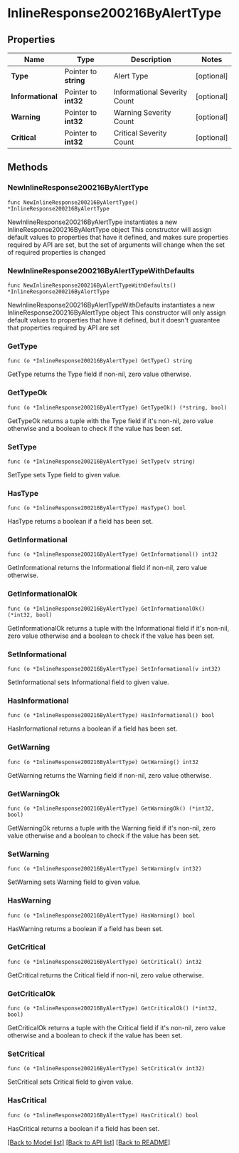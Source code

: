 # InlineResponse200216ByAlertType

## Properties

Name | Type | Description | Notes
------------ | ------------- | ------------- | -------------
**Type** | Pointer to **string** | Alert Type | [optional] 
**Informational** | Pointer to **int32** | Informational Severity Count | [optional] 
**Warning** | Pointer to **int32** | Warning Severity Count | [optional] 
**Critical** | Pointer to **int32** | Critical Severity Count | [optional] 

## Methods

### NewInlineResponse200216ByAlertType

`func NewInlineResponse200216ByAlertType() *InlineResponse200216ByAlertType`

NewInlineResponse200216ByAlertType instantiates a new InlineResponse200216ByAlertType object
This constructor will assign default values to properties that have it defined,
and makes sure properties required by API are set, but the set of arguments
will change when the set of required properties is changed

### NewInlineResponse200216ByAlertTypeWithDefaults

`func NewInlineResponse200216ByAlertTypeWithDefaults() *InlineResponse200216ByAlertType`

NewInlineResponse200216ByAlertTypeWithDefaults instantiates a new InlineResponse200216ByAlertType object
This constructor will only assign default values to properties that have it defined,
but it doesn't guarantee that properties required by API are set

### GetType

`func (o *InlineResponse200216ByAlertType) GetType() string`

GetType returns the Type field if non-nil, zero value otherwise.

### GetTypeOk

`func (o *InlineResponse200216ByAlertType) GetTypeOk() (*string, bool)`

GetTypeOk returns a tuple with the Type field if it's non-nil, zero value otherwise
and a boolean to check if the value has been set.

### SetType

`func (o *InlineResponse200216ByAlertType) SetType(v string)`

SetType sets Type field to given value.

### HasType

`func (o *InlineResponse200216ByAlertType) HasType() bool`

HasType returns a boolean if a field has been set.

### GetInformational

`func (o *InlineResponse200216ByAlertType) GetInformational() int32`

GetInformational returns the Informational field if non-nil, zero value otherwise.

### GetInformationalOk

`func (o *InlineResponse200216ByAlertType) GetInformationalOk() (*int32, bool)`

GetInformationalOk returns a tuple with the Informational field if it's non-nil, zero value otherwise
and a boolean to check if the value has been set.

### SetInformational

`func (o *InlineResponse200216ByAlertType) SetInformational(v int32)`

SetInformational sets Informational field to given value.

### HasInformational

`func (o *InlineResponse200216ByAlertType) HasInformational() bool`

HasInformational returns a boolean if a field has been set.

### GetWarning

`func (o *InlineResponse200216ByAlertType) GetWarning() int32`

GetWarning returns the Warning field if non-nil, zero value otherwise.

### GetWarningOk

`func (o *InlineResponse200216ByAlertType) GetWarningOk() (*int32, bool)`

GetWarningOk returns a tuple with the Warning field if it's non-nil, zero value otherwise
and a boolean to check if the value has been set.

### SetWarning

`func (o *InlineResponse200216ByAlertType) SetWarning(v int32)`

SetWarning sets Warning field to given value.

### HasWarning

`func (o *InlineResponse200216ByAlertType) HasWarning() bool`

HasWarning returns a boolean if a field has been set.

### GetCritical

`func (o *InlineResponse200216ByAlertType) GetCritical() int32`

GetCritical returns the Critical field if non-nil, zero value otherwise.

### GetCriticalOk

`func (o *InlineResponse200216ByAlertType) GetCriticalOk() (*int32, bool)`

GetCriticalOk returns a tuple with the Critical field if it's non-nil, zero value otherwise
and a boolean to check if the value has been set.

### SetCritical

`func (o *InlineResponse200216ByAlertType) SetCritical(v int32)`

SetCritical sets Critical field to given value.

### HasCritical

`func (o *InlineResponse200216ByAlertType) HasCritical() bool`

HasCritical returns a boolean if a field has been set.


[[Back to Model list]](../README.md#documentation-for-models) [[Back to API list]](../README.md#documentation-for-api-endpoints) [[Back to README]](../README.md)


